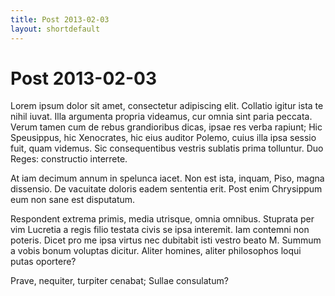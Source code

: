 ```yaml
---
title: Post 2013-02-03
layout: shortdefault
---
```


# Post 2013-02-03

Lorem ipsum dolor sit amet, consectetur adipiscing elit. Collatio igitur ista te nihil iuvat. Illa argumenta propria videamus, cur omnia sint paria peccata. Verum tamen cum de rebus grandioribus dicas, ipsae res verba rapiunt; Hic Speusippus, hic Xenocrates, hic eius auditor Polemo, cuius illa ipsa sessio fuit, quam videmus. Sic consequentibus vestris sublatis prima tolluntur. Duo Reges: constructio interrete. 

At iam decimum annum in spelunca iacet. Non est ista, inquam, Piso, magna dissensio. De vacuitate doloris eadem sententia erit. Post enim Chrysippum eum non sane est disputatum. 

Respondent extrema primis, media utrisque, omnia omnibus. Stuprata per vim Lucretia a regis filio testata civis se ipsa interemit. Iam contemni non poteris. Dicet pro me ipsa virtus nec dubitabit isti vestro beato M. Summum a vobis bonum voluptas dicitur. Aliter homines, aliter philosophos loqui putas oportere? 

Prave, nequiter, turpiter cenabat; Sullae consulatum? 

